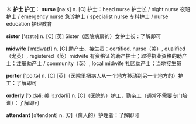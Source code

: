 ☀ <span class="category">**护士 护工：**</span>
<span class="vocabulary">**nurse**</span> [nə:s] 
<span class="definition">n. [C] 护士：</span>head nurse 护士长 / night nurse 夜班护士 / emergency nurse 急诊护士 / specialist nurse 专科护士 / nurse education 护理教育

<span class="vocabulary">**sister**</span> ['sɪstə] 
<span class="definition">n. [C] [英] Sister（医院病房的）女护士长：</span>了解即可
           
<span class="vocabulary">**midwife**</span> [ˈmɪdwaɪf]
<span class="definition">n. [C] 助产士、接生员：</span>certified, nurse（美）, qualified（尤英）, registered（英）midwife 有资格证的助产护士；取得执业资格的助产士；注册助产士 / community（英）, local midwife 社区助产士；当地接生员

<span class="vocabulary">**porter**</span> ['pɔ:tə] 
<span class="definition">n. [C] [英]（医院里把病人从一个地方移动到另一个地方的）护工：</span>了解即可
           
<span class="vocabulary">**orderly**</span> [ˈɔ:dəli; 美 ˈɔ:rdərli]
<span class="definition">n. [C]（医院的）护工，勤杂工（通常不需要专门培训）：</span>了解即可
          
<span class="vocabulary">**attendant**</span> [əˈtendənt]
<span class="definition">n. [C]（病人的）护理者：</span>了解即可
